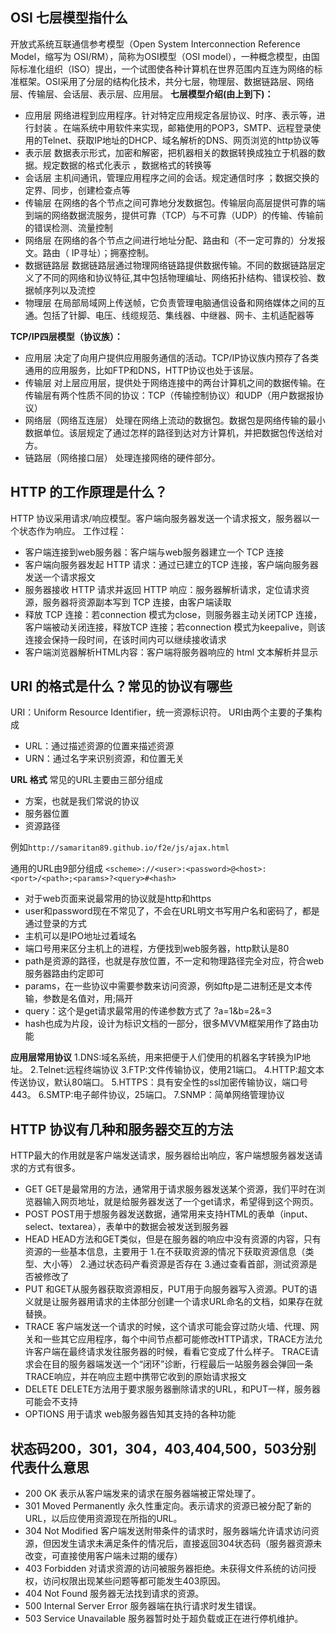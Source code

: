 ## OSI 七层模型指什么
开放式系统互联通信参考模型（Open System Interconnection Reference Model，缩写为 OSI/RM），简称为OSI模型（OSI model），一种概念模型，由国际标准化组织（ISO）提出，一个试图使各种计算机在世界范围内互连为网络的标准框架。OSI采用了分层的结构化技术，共分七层，物理层、数据链路层、网络层、传输层、会话层、表示层、应用层。
**七层模型介绍(由上到下)：**
- 应用层
网络进程到应用程序。针对特定应用规定各层协议、时序、表示等，进行封装 。在端系统中用软件来实现，邮箱使用的POP3，SMTP、远程登录使用的Telnet、获取IP地址的DHCP、域名解析的DNS、网页浏览的http协议等
- 表示层
数据表示形式，加密和解密，把机器相关的数据转换成独立于机器的数据。规定数据的格式化表示 ，数据格式的转换等
- 会话层
主机间通讯，管理应用程序之间的会话。规定通信时序 ；数据交换的定界、同步，创建检查点等
- 传输层
在网络的各个节点之间可靠地分发数据包。传输层向高层提供可靠的端到端的网络数据流服务，提供可靠（TCP）与不可靠（UDP）的传输、传输前的错误检测、流量控制
- 网络层
在网络的各个节点之间进行地址分配、路由和（不一定可靠的）分发报文。路由（ IP寻址）；拥塞控制。
- 数据链路层
数据链路层通过物理网络链路提供数据传输。不同的数据链路层定义了不同的网络和协议特征,其中包括物理编址、网络拓扑结构、错误校验、数据帧序列以及流控
- 物理层
在局部局域网上传送帧，它负责管理电脑通信设备和网络媒体之间的互通。包括了针脚、电压、线缆规范、集线器、中继器、网卡、主机适配器等

**TCP/IP四层模型（协议族）：**
- 应用层
决定了向用户提供应用服务通信的活动。TCP/IP协议族内预存了各类通用的应用服务，比如FTP和DNS，HTTP协议也处于该层。
- 传输层
对上层应用层，提供处于网络连接中的两台计算机之间的数据传输。在传输层有两个性质不同的协议：TCP（传输控制协议）和UDP（用户数据报协议）
- 网络层（网络互连层）
处理在网络上流动的数据包。数据包是网络传输的最小数据单位。该层规定了通过怎样的路径到达对方计算机，并把数据包传送给对方。
- 链路层（网络接口层）
处理连接网络的硬件部分。
## HTTP 的工作原理是什么？
HTTP 协议采用请求/响应模型。客户端向服务器发送一个请求报文，服务器以一个状态作为响应。
工作过程：
- 客户端连接到web服务器：客户端与web服务器建立一个 TCP 连接
- 客户端向服务器发起 HTTP 请求：通过已建立的TCP 连接，客户端向服务器发送一个请求报文
- 服务器接收 HTTP 请求并返回 HTTP 响应：服务器解析请求，定位请求资源，服务器将资源副本写到 TCP 连接，由客户端读取
- 释放 TCP 连接：若connection 模式为close，则服务器主动关闭TCP 连接，客户端被动关闭连接，释放TCP 连接；若connection 模式为keepalive，则该连接会保持一段时间，在该时间内可以继续接收请求
-  客户端浏览器解析HTML内容：客户端将服务器响应的 html 文本解析并显示

## URI 的格式是什么？常见的协议有哪些
URI：Uniform Resource Identifier，统一资源标识符。
URI由两个主要的子集构成
- URL：通过描述资源的位置来描述资源
- URN：通过名字来识别资源，和位置无关

**URL 格式**
常见的URL主要由三部分组成
- 方案，也就是我们常说的协议
- 服务器位置
- 资源路径

例如`http://samaritan89.github.io/f2e/js/ajax.html`

通用的URL由9部分组成
`<scheme>://<user>:<password>@<host>:<port>/<path>;<params>?<query>#<hash>`
- 对于web页面来说最常用的协议就是http和https
- user和password现在不常见了，不会在URL明文书写用户名和密码了，都是通过登录的方式
- 主机可以是IPO地址过着域名
- 端口号用来区分主机上的进程，方便找到web服务器，http默认是80
- path是资源的路径，也就是存放位置，不一定和物理路径完全对应，符合web服务器路由约定即可
- params，在一些协议中需要参数来访问资源，例如ftp是二进制还是文本传输，参数是名值对，用;隔开
- query：这个是get请求最常用的传递参数方式了 ?a=1&b=2&=3
- hash也成为片段，设计为标识文档的一部分，很多MVVM框架用作了路由功能

**应用层常用协议**
1.DNS:域名系统，用来把便于人们使用的机器名字转换为IP地址。
2.Telnet:远程终端协议
3.FTP:文件传输协议，使用21端口。
4.HTTP:超文本传送协议，默认80端口。
5.HTTPS：具有安全性的ssl加密传输协议，端口号443。
6.SMTP:电子邮件协议，25端口。
7.SNMP：简单网络管理协议

## HTTP 协议有几种和服务器交互的方法
HTTP最大的作用就是客户端发送请求，服务器给出响应，客户端想服务器发送请求的方式有很多。
- GET
GET是最常用的方法，通常用于请求服务器发送某个资源，我们平时在浏览器输入网页地址，就是给服务器发送了一个get请求，希望得到这个网页。
- POST
POST用于想服务器发送数据，通常用来支持HTML的表单（input、select、textarea），表单中的数据会被发送到服务器
- HEAD
HEAD方法和GET类似，但是在服务器的响应中没有资源的内容，只有资源的一些基本信息，主要用于
1.在不获取资源的情况下获取资源信息（类型、大小等）
2.通过状态码产看资源是否存在
3.通过查看首部，测试资源是否被修改了
- PUT
和GET从服务器获取资源相反，PUT用于向服务器写入资源。PUT的语义就是让服务器用请求的主体部分创建一个请求URL命名的文档，如果存在就替换。
- TRACE
客户端发送一个请求的时候，这个请求可能会穿过防火墙、代理、网关和一些其它应用程序，每个中间节点都可能修改HTTP请求，TRACE方法允许客户端在最终请求发往服务器的时候，看看它变成了什么样子。
TRACE请求会在目的服务器端发送一个“闭环”诊断，行程最后一站服务器会弹回一条TRACE响应，并在响应主题中携带它收到的原始请求报文
- DELETE
DELETE方法用于要求服务器删除请求的URL，和PUT一样，服务器可能会不支持
- OPTIONS
用于请求 web服务器告知其支持的各种功能
## 状态码200，301，304，403,404,500，503分别代表什么意思
- 200  OK
表示从客户端发来的请求在服务器端被正常处理了。
- 301 Moved Permanently
永久性重定向。表示请求的资源已被分配了新的URL，以后应使用资源现在所指的URL。
- 304 Not Modified
客户端发送附带条件的请求时，服务器端允许请求访问资源，但因发生请求未满足条件的情况后，直接返回304状态码（服务器资源未改变，可直接使用客户端未过期的缓存）
- 403  Forbidden
对请求资源的访问被服务器拒绝。未获得文件系统的访问授权，访问权限出现某些问题等都可能发生403原因。
- 404 Not Found
服务器无法找到请求的资源。
- 500  Internal Server Error
服务器端在执行请求时发生错误。
- 503 Service Unavailable
服务器暂时处于超负载或正在进行停机维护。

